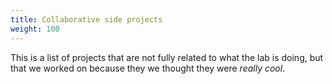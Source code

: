 ```yaml
---
title: Collaborative side projects
weight: 100
---
```


This is a list of projects that are not fully related to what the lab is doing, but that we worked on because they we thought they were *really cool*.

<!--more-->